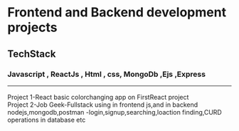 #  Frontend and Backend development projects
## TechStack 
### Javascript , ReactJs , Html , css, MongoDb ,Ejs ,Express  <hr/>
Project 1-React basic colorchanging app on FirstReact project <br/>
Project 2-Job Geek-Fullstack using in frontend js,and in backend nodejs,mongodb,postman -login,signup,searching,loaction finding,CURD operations in database etc 
